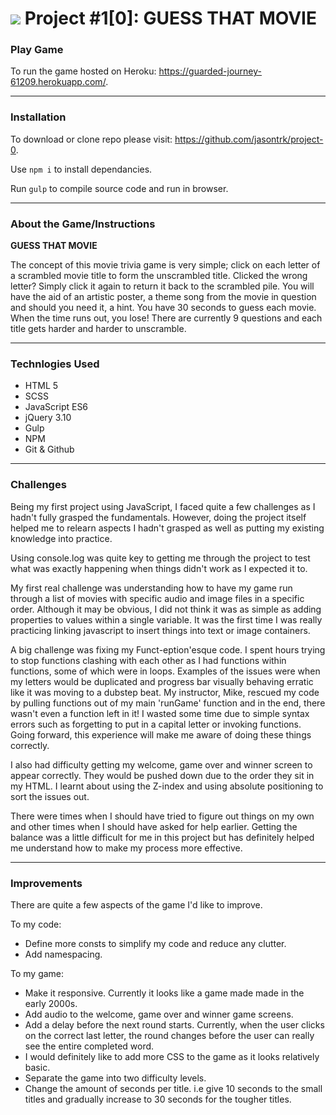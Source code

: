 # ![](https://ga-dash.s3.amazonaws.com/production/assets/logo-9f88ae6c9c3871690e33280fcf557f33.png) Project #1[0]: GUESS THAT MOVIE


### Play Game
To run the game hosted on Heroku: https://guarded-journey-61209.herokuapp.com/.

----
### Installation

To download or clone repo please visit:
https://github.com/jasontrk/project-0.

Use ```npm i``` to install dependancies.

Run ```gulp``` to compile source code and run in browser.

---

### About the Game/Instructions

**GUESS THAT MOVIE**

The concept of this movie trivia game is very simple; click on each letter of a scrambled movie title to form the unscrambled title. Clicked the wrong letter? Simply click it again to return it back to the scrambled pile. You will have the aid of an artistic poster, a theme song from the movie in question and should you need it, a hint. You have 30 seconds to guess each movie. When the time runs out, you lose! There are currently 9 questions and each title gets harder and harder to unscramble.

---

### Technlogies Used

* HTML 5
* SCSS
* JavaScript ES6
* jQuery 3.10
* Gulp
* NPM
* Git & Github

---

### Challenges

Being my first project using JavaScript, I faced quite a few challenges as I hadn't fully grasped the fundamentals. However, doing the project itself helped me to relearn aspects I hadn't grasped as well as putting my existing knowledge into practice.

Using console.log was quite key to getting me through the project to test what was exactly happening when things didn't work as I expected it to.

My first real challenge was understanding how to have my game run through a list of movies with specific audio and image files in a specific order. Although it may be obvious, I did not think it was as simple as adding properties to values within a single variable. It was the first time I was really practicing linking javascript to insert things into text or image containers.

A big challenge was fixing my Funct-eption'esque code. I spent hours trying to stop functions clashing with each other as I had functions within functions, some of which were in loops. Examples of the issues were when my letters would be duplicated and progress bar visually behaving erratic like it was moving to a dubstep beat. My instructor, Mike, rescued my code by pulling functions out of my main 'runGame' function and in the end, there wasn't even a function left in it! I wasted some time due to simple syntax errors such as forgetting to put in a capital letter or invoking functions. Going forward, this experience will make me aware of doing these things correctly.

I also had difficulty getting my welcome, game over and winner screen to appear correctly. They would be pushed down due to the order they sit in my HTML. I learnt about using the Z-index and using absolute positioning to sort the issues out.

There were times when I should have tried to figure out things on my own and other times when I should have asked for help earlier. Getting the balance was a little difficult for me in this project but has definitely helped me understand how to make my process more effective.

---

### Improvements

There are quite a few aspects of the game I'd like to improve.

To my code:
* Define more consts to simplify my code and reduce any clutter.
* Add namespacing.

To my game:
* Make it responsive. Currently it looks like a game made made in the early 2000s.
* Add audio to the welcome, game over and winner game screens.
* Add a delay before the next round starts. Currently, when the user clicks on the correct last letter, the round changes before the user can really see the entire completed word.
* I would definitely like to add more CSS to the game as it looks relatively basic.
* Separate the game into two difficulty levels.
* Change the amount of seconds per title. i.e give 10 seconds to the small titles and gradually increase to 30 seconds for the tougher titles.  
